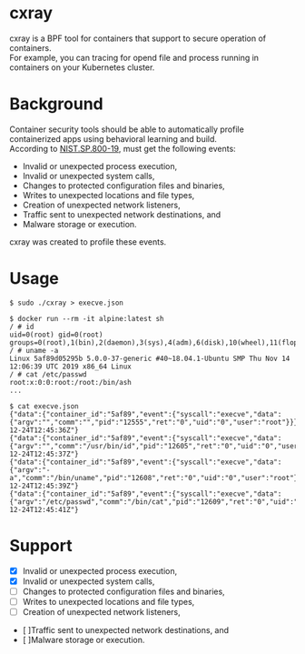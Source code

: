 # cxray

cxray is a BPF tool for containers that support to secure operation of containers.  
For example, you can tracing for opend file and process running in containers on your Kubernetes cluster.

# Background

Container security tools should be able to automatically profile containerized apps using behavioral learning and build.  
According to [NIST.SP.800-19](https://nvlpubs.nist.gov/nistpubs/SpecialPublications/NIST.SP.800-190.pdf), must get the following events:

 * Invalid or unexpected process execution,
 * Invalid or unexpected system calls,
 * Changes to protected configuration files and binaries,
 * Writes to unexpected locations and file types,
 * Creation of unexpected network listeners,
 * Traffic sent to unexpected network destinations, and
 * Malware storage or execution.

cxray was created to profile these events.

# Usage

```shell
$ sudo ./cxray > execve.json

$ docker run --rm -it alpine:latest sh
/ # id
uid=0(root) gid=0(root) groups=0(root),1(bin),2(daemon),3(sys),4(adm),6(disk),10(wheel),11(floppy),20(dialout),26(tape),27(video)
/ # uname -a
Linux 5af89d05295b 5.0.0-37-generic #40~18.04.1-Ubuntu SMP Thu Nov 14 12:06:39 UTC 2019 x86_64 Linux
/ # cat /etc/passwd
root:x:0:0:root:/root:/bin/ash
...

$ cat execve.json
{"data":{"container_id":"5af89","event":{"syscall":"execve","data":{"argv":"","comm":"","pid":"12555","ret":"0","uid":"0","user":"root"}}},"level":"info","msg":"execve","time":"2019-12-24T12:45:36Z"}
{"data":{"container_id":"5af89","event":{"syscall":"execve","data":{"argv":"","comm":"/usr/bin/id","pid":"12605","ret":"0","uid":"0","user":"root"}}},"level":"info","msg":"execve","time":"2019-12-24T12:45:37Z"}
{"data":{"container_id":"5af89","event":{"syscall":"execve","data":{"argv":"-a","comm":"/bin/uname","pid":"12608","ret":"0","uid":"0","user":"root"}}},"level":"info","msg":"execve","time":"2019-12-24T12:45:39Z"}
{"data":{"container_id":"5af89","event":{"syscall":"execve","data":{"argv":"/etc/passwd","comm":"/bin/cat","pid":"12609","ret":"0","uid":"0","user":"root"}}},"level":"info","msg":"execve","time":"2019-12-24T12:45:41Z"}
```

# Support

 * [x] Invalid or unexpected process execution,
 * [x] Invalid or unexpected system calls,
 * [ ] Changes to protected configuration files and binaries,
 * [ ] Writes to unexpected locations and file types,
 * [ ] Creation of unexpected network listeners,
 * [ ]Traffic sent to unexpected network destinations, and
 * [ ]Malware storage or execution.
